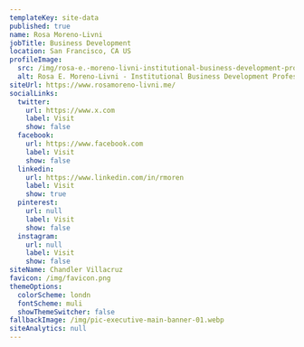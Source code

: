```yaml
---
templateKey: site-data
published: true
name: Rosa Moreno-Livni
jobTitle: Business Development
location: San Francisco, CA US
profileImage:
  src: /img/rosa-e.-moreno-livni-institutional-business-development-professional.png
  alt: Rosa E. Moreno-Livni - Institutional Business Development Professional
siteUrl: https://www.rosamoreno-livni.me/
socialLinks:
  twitter:
    url: https://www.x.com
    label: Visit
    show: false
  facebook:
    url: https://www.facebook.com
    label: Visit
    show: false
  linkedin:
    url: https://www.linkedin.com/in/rmoren
    label: Visit
    show: true
  pinterest:
    url: null
    label: Visit
    show: false
  instagram:
    url: null
    label: Visit
    show: false
siteName: Chandler Villacruz
favicon: /img/favicon.png
themeOptions:
  colorScheme: londn
  fontScheme: muli
  showThemeSwitcher: false
fallbackImage: /img/pic-executive-main-banner-01.webp
siteAnalytics: null
---
```

